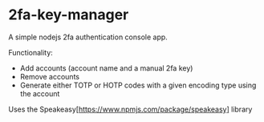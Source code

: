 # 2fa-key-manager
A simple nodejs 2fa authentication console app.

Functionality:
- Add accounts (account name and a manual 2fa key) 
- Remove accounts
- Generate either TOTP or HOTP codes with a given encoding type using the account

Uses  the Speakeasy[https://www.npmjs.com/package/speakeasy] library
